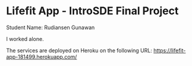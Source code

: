 # Lifefit App - IntroSDE Final Project

Student Name: Rudiansen Gunawan

I worked alone.

The services are deployed on Heroku on the following URL:
https://lifefit-app-181499.herokuapp.com/
